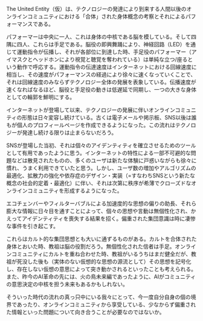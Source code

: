 The United Entity（仮）は、テクノロジーの発達により到来する人間以後のオンラインコミュニティにおける「合体」された身体概念の考察とそれによるパフォーマンスである。

パフォーマーは中央に一人、これは身体の中核である脳を模している。そして四隅に四人、これらは手足である。脳役の即興舞踊により、神経回路（LED）を通じて運動指令が伝播し、それが各部位に到達した時、手足役のパフォーマー（アイマスクとヘッドホンにより視覚と聴覚を奪われている）は単純な立つ/座るという動作で呼応する。運動指令の伝達速度はインターネットにおける回線速度に相当し、その速度がパフォーマンスの経過により徐々に速くなっていくことで、それは回線速度のみならずテクノロジー全体の発展を表象している。伝播速度が速くなればなるほど、脳役と手足役の動きは低遅延で同期し、一つの大きな身体としての輪郭を鮮明にする。

インターネットが登場して以来、テクノロジーの発展に伴いオンラインコミュニティの形態は日々変容し続けている。古くは電子メールや掲示板、SNS以後は誰もが個人のプロフィールページを作成できるようになった。この流れはテクノロジーが発達し続ける限りは止まらないだろう。

SNSが登場した当初、それは個々のアイデンティティを確立させるためのツールとして有用であったように思う。インターネットの特性による一部不可避的な問題などは散見されたものの、多くのユーザは新たな体験に戸惑いながらも徐々に慣れ、うまく利用できていたと思う。しかし、ユーザ数の増加やアルゴリズムの最適化、拡散力の強化や依存症のデザイン・実装（=すなわちSNSという新たな概念の社会的定着・最適化）に伴い、それは次第に秩序が希薄でクローズドなオンラインコミュニティを形成するようになった。

エコチェンバーやフィルターバブルによる加速度的な思想の偏りの助長、それら膨大な情報に日々目を通すことによって、個々の思想や言動は無個性化され、かえってアイデンティティを喪失する結果を招く。偏重された集団意識は時に凄惨な事件を引き起こす。

これらはカルト的な集団思想とも大いに通ずるものがある。カルトを合体された身体とおいた時、教祖は脳の役割だろう。無個性化された信者は手足。オンラインコミュニティにカルトを重ね合わせた時、教祖がいるうちはまだ健全だが、教祖が死没した後も（実体のない仮想的な思想の源流として）その思想を記号化し、存在しない仮想の意思によって突き動かされるといったことも考えられる。また、昨今のAI革命の先には、火の鳥未来編であったように、AIがコミュニティの意思決定の中核を担う未来もあるかもしれない。

そういった時代の流れの真っ只中にいる我々にとって、今一度自分自身の個の境界であったり、オンラインコミュニティから享受している、少なからず偏重された情報といった問題について向き合うことが必要なのではないか。